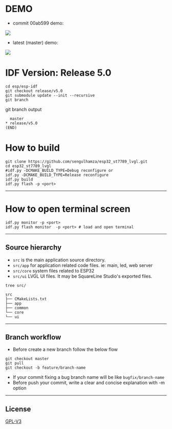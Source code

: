 # DEMO

- commit 00ab599 demo:

![](https://github.com/sengulhamza/esp32_st7789_lvgl/blob/master/readme_assets/demo.gif)

- latest (master) demo:

![](https://github.com/sengulhamza/esp32_st7789_lvgl/blob/master/readme_assets/demo2.gif)


# IDF Version: Release 5.0

```
cd esp/esp-idf
git checkout release/v5.0
git submodule update --init --recursive
git branch
```
git branch output
```
  master
* release/v5.0
(END)
```


# How to build

```
git clone https://github.com/sengulhamza/esp32_st7789_lvgl.git
cd esp32_st7789_lvgl
#idf.py -DCMAKE_BUILD_TYPE=Debug reconfigure or
idf.py -DCMAKE_BUILD_TYPE=Release reconfigure
idf.py build
idf.py flash -p <port>
```
---
# How to open terminal screen
```
idf.py monitor -p <port>
idf.py flash monitor  -p <port> # load and open terminal
```
---
## Source hierarchy

- `src` is the main application source directory.
- `src/app` for application related code files. ie: main, led, web server
- `src/core` system files related to ESP32
- `src/ui` LVGL UI files. It may be SquareLine Studio's exported files.

`tree src/`

```
src
├── CMakeLists.txt
├── app
├── common
└── core
└── ui
```
---
## Branch workflow
- Before create a new branch follow the below flow
```
git checkout master
git pull
git checkout -b feature/branch-name
```
- If your commit fixing a bug branch name will be like `bugfix/branch-name`
- Before push your commit, write a clear and concise explanation with -m option
---

## License

[GPL-V3](https://github.com/sengulhamza/esp32_st7789_lvgl/blob/master/LICENSE)
